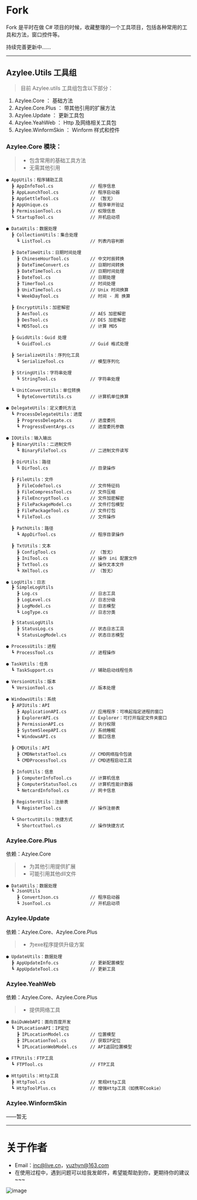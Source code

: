 ﻿# Fork

Fork 是平时在做 C# 项目的时候，收藏整理的一个工具项目，包括各种常用的工具和方法，窗口控件等。

持续完善更新中……

------

## Azylee.Utils 工具组

> 目前 Azylee.utils 工具组包含以下部分：

1. Azylee.Core ： 基础方法
2. Azylee.Core.Plus ： 带其他引用的扩展方法
3. Azylee.Update ： 更新工具包
4. Azylee.YeahWeb ： Http 及网络相关工具包
5. Azylee.WinformSkin ： Winform 样式和控件

### Azylee.Core 模块：

> - 包含常用的基础工具方法
> - 无需其他引用

```
● AppUtils：程序辅助工具
  ┣ AppInfoTool.cs              // 程序信息
  ┣ AppLaunchTool.cs            // 程序启动器
  ┣ AppSettleTool.cs            // （暂无）
  ┣ AppUnique.cs                // 程序单开验证
  ┣ PermissionTool.cs           // 权限信息
  ┗ StartupTool.cs              // 开机启动项
 
● DataUtils：数据处理
  ┣ CollectionUtils：集合处理
    ┗ ListTool.cs               // 列表内容判断
    
  ┣ DateTimeUtils：日期时间处理
    ┣ ChineseHourTool.cs        // 中文时辰转换
    ┣ DateTimeConvert.cs        // 日期时间转换
    ┣ DateTimeTool.cs           // 日期时间处理
    ┣ DateTool.cs               // 日期处理
    ┣ TimerTool.cs              // 时间处理
    ┣ UnixTimeTool.cs           // Unix 时间换算
    ┗ WeekDayTool.cs            // 时间 - 周 换算
   
  ┣ EncryptUtils：加密解密
    ┣ AesTool.cs                // AES 加密解密
    ┣ DesTool.cs                // DES 加密解密
    ┗ MD5Tool.cs                // 计算 MD5
   
  ┣ GuidUtils：Guid 处理
    ┗ GuidTool.cs               // Guid 格式处理
    
  ┣ SerializeUtils：序列化工具
    ┗ SerializeTool.cs          // 模型序列化
   
  ┣ StringUtils：字符串处理
    ┗ StringTool.cs             // 字符串处理
   
  ┗ UnitConvertUtils：单位转换
    ┗ ByteConvertUtils.cs       // 计算机单位换算

● DelegateUtils：定义委托方法
  ┗ ProcessDelegateUtils：进度
    ┣ ProgressDelegate.cs       // 进度委托
    ┗ ProgressEventArgs.cs      // 进度委托参数

● IOUtils：输入输出
  ┣ BinaryUtils：二进制文件
    ┗ BinaryFileTool.cs         // 二进制文件读写
    
  ┣ DirUtils：路径
    ┗ DirTool.cs                // 目录操作
    
  ┣ FileUtils：文件
    ┣ FileCodeTool.cs           // 文件特征码
    ┣ FileCompressTool.cs       // 文件压缩
    ┣ FileEncryptTool.cs        // 文件加密解密
    ┣ FilePackageModel.cs       // 文件打包模型
    ┣ FilePackageTool.cs        // 文件打包
    ┗ FileTool.cs               // 文件操作
    
  ┣ PathUtils：路径
    ┗ AppDirTool.cs             // 程序目录操作
    
  ┣ TxtUtils：文本
    ┣ ConfigTool.cs             // （暂无）
    ┣ IniTool.cs                // 操作 ini 配置文件
    ┣ TxtTool.cs                // 操作文本文件
    ┗ XmlTool.cs                // （暂无）

● LogUtils：日志
  ┣ SimpleLogUtils
    ┣ Log.cs                    // 日志工具
    ┣ LogLevel.cs               // 日志分级
    ┣ LogModel.cs               // 日志模型
    ┗ LogType.cs                // 日志分类
  
  ┣ StatusLogUtils
    ┣ StatusLog.cs              // 状态日志工具
    ┗ StatusLogModel.cs         // 状态日志模型
    
● ProcessUtils：进程
  ┗ ProcessTool.cs              // 进程操作
  
● TaskUtils：任务
  ┗ TaskSupport.cs              // 辅助启动线程任务

● VersionUtils：版本
  ┗ VersionTool.cs              // 版本处理
  
● WindowsUtils：系统
  ┣ APIUtils：API
    ┣ ApplicationAPI.cs         // 应用程序：可唤起指定进程的窗口
    ┣ ExplorerAPI.cs            // Explorer：可打开指定文件夹窗口
    ┣ PermissionAPI.cs          // 执行权限
    ┣ SystemSleepAPI.cs         // 系统睡眠
    ┗ WindowsAPI.cs             // 窗口信息
    
  ┣ CMDUtils：API
    ┣ CMDNetstatTool.cs         // CMD网络指令包装
    ┗ CMDProcessTool.cs         // CMD进程启动工具
    
  ┣ InfoUtils：信息
    ┣ ComputerInfoTool.cs       // 计算机信息
    ┣ ComputerStatusTool.cs     // 计算机性能计数器
    ┗ NetcardInfoTool.cs        // 网卡信息
    
  ┣ RegisterUtils：注册表
    ┗ RegisterTool.cs           // 操作注册表
  
  ┗ ShortcutUtils：快捷方式
    ┗ ShortcutTool.cs           // 操作快捷方式
```

### Azylee.Core.Plus
依赖：Azylee.Core

> - 为其他引用提供扩展
> - 可能引用其他dll文件

```
● DataUtils：数据处理
  ┗ JsonUtils
    ┣ ConvertJson.cs            // 程序启动器
    ┗ JsonTool.cs               // 开机启动项
```

### Azylee.Update
依赖：Azylee.Core、Azylee.Core.Plus

> - 为exe程序提供升级方案

```
● UpdateUtils：数据处理
  ┣ AppUpdateInfo.cs            // 更新配置模型
  ┗ AppUpdateTool.cs            // 更新工具
```

### Azylee.YeahWeb
依赖：Azylee.Core、Azylee.Core.Plus

> - 提供网络工具

```
● BaiDuWebAPI：面向百度开发
  ┗ IPLocationAPI：IP定位
    ┣ IPLocationModel.cs        // 位置模型
    ┣ IPLocationTool.cs         // 获取IP定位
    ┗ IPLocationWebModel.cs     // API返回位置模型
  
● FTPUtils：FTP工具
  ┗ FTPTool.cs                  // FTP工具
  
● HttpUtils：Http工具
  ┣ HttpTool.cs                 // 常规Http工具
  ┗ HttpToolPlus.cs             // 增强Http工具（如携带Cookie）
```


### Azylee.WinformSkin
——暂无

---

# 关于作者
- Email：[inc@live.cn](mailto:inc@live.cn)，[yuzhyn@163.com](mailto:yuzhyn@163.com)
- 在使用过程中，遇到问题可以给我发邮件，希望能帮助到你，更期待你的建议 ~~~



![image](https://raw.githubusercontent.com/yuzhengyang/Fork/master/Documents/QRCode/WeiXinQRCodeMini.jpg)